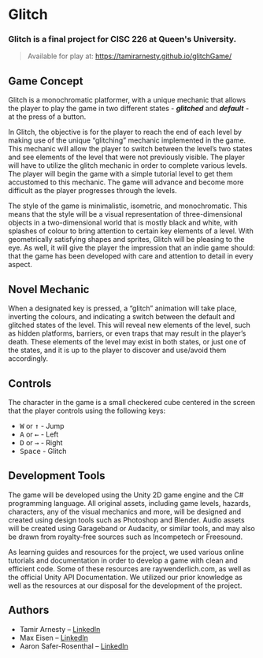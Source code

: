 # Glitch
### Glitch is a final project for CISC 226 at Queen's University.
> Available for play at: https://tamirarnesty.github.io/glitchGame/

## Game Concept
Glitch is a monochromatic platformer, with a unique mechanic that allows the player to play the game in two different states - ___glitched___ and ___default___ - at the press of a button.

In Glitch, the objective is for the player to reach the end of each level by making use of the unique “glitching” mechanic implemented in the game. This mechanic will allow the player to switch between the level’s two states and see elements of the level that were not previously visible. The player will have to utilize the glitch mechanic in order to complete various levels. The player will begin the game with a simple tutorial level to get them accustomed to this mechanic. The game will advance and become more difficult as the player progresses through the levels.

The style of the game is minimalistic, isometric, and monochromatic. This means that the style will be a visual representation of three-dimensional objects in a two-dimensional world that is mostly black and white, with splashes of colour to bring attention to certain key elements of a level. With geometrically satisfying shapes and sprites, Glitch will be pleasing to the eye. As well, it will give the player the impression that an indie game should: that the game has been developed with care and attention to detail in every aspect.

## Novel Mechanic
When a designated key is pressed, a “glitch” animation will take place, inverting the colours, and indicating a switch between the default and glitched states of the level. This will reveal new elements of the level, such as hidden platforms, barriers, or even traps that may result in the player’s death. These elements of the level may exist in both states, or just one of the states, and it is up to the player to discover and use/avoid them accordingly. 

## Controls
The character in the game is a small checkered cube centered in the screen that the player controls using the following keys:

- <kbd>W</kbd> or <kbd>↑</kbd> - Jump
- <kbd>A</kbd> or <kbd>←</kbd> - Left
- <kbd>D</kbd> or <kbd>→</kbd> - Right
- <kbd>Space</kbd> - Glitch

## Development Tools
The game will be developed using the Unity 2D game engine and the C# programming language. All original assets, including game levels, hazards, characters, any of the visual mechanics and more, will be designed and created using design tools such as Photoshop and Blender. Audio assets will be created using Garageband or Audacity, or similar tools, and may also be drawn from royalty-free sources such as Incompetech or Freesound.

As learning guides and resources for the project, we used various online tutorials and documentation in order to develop a game with clean and efficient code. Some of these resources are raywenderlich.com, as well as the official Unity API Documentation. We utilized our prior knowledge as well as the resources at our disposal for the development of the project.

## Authors
* Tamir Arnesty – [LinkedIn](https://www.linkedin.com/in/tamirarnesty/ "Tamir Arnesty LinkedIn")
* Max Eisen – [LinkedIn](https://www.linkedin.com/in/maxeisen/ "Max Eisen LinkedIn")
* Aaron Safer-Rosenthal – [LinkedIn](https://www.linkedin.com/in/aaron-safer-rosenthal-770b89163/ "Aaron Safer-Rosenthal LinkedIn")
